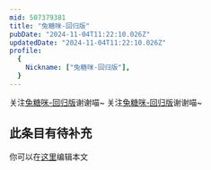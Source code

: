 ```yaml
---
mid: 507379381
title: "兔糖咪-回归版"
pubDate: "2024-11-04T11:22:10.026Z"
updatedDate: "2024-11-04T11:22:10.026Z"
profile:
  {
    Nickname: ["兔糖咪-回归版"],
  }
---
```


关注[兔糖咪-回归版](https://space.bilibili.com/507379381)谢谢喵~ 关注[兔糖咪-回归版](https://space.bilibili.com/507379381)谢谢喵~

## 此条目有待补充
你可以在[这里](https://github.com/Yuhanawa/VTuber.ICU-Content/edit/master/v/兔糖咪-回归版/index.md)编辑本文
